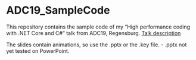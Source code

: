 # ADC19_SampleCode

This repository contains the sample code of my “High performance coding with .NET Core and C#” talk from ADC19, Regensburg. [Talk description](https://www.developer-week.de/programm/#/talk/high-performance-coding-with-net-core-and-c) 

The slides contain animations, so use the .pptx or the .key file. - .pptx not yet tested on PowerPoint.